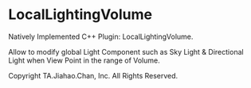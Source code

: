 # LocalLightingVolume

Natively Implemented C++ Plugin: LocalLightingVolume.

Allow to modify global Light Component such as Sky Light & Directional Light when View Point in the range of Volume.

Copyright TA.Jiahao.Chan, Inc. All Rights Reserved.
